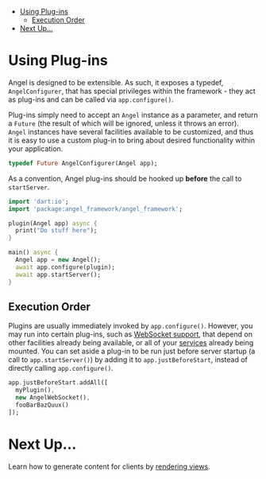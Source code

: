 * [Using Plug-ins](#using-plug-ins)
  * [Execution Order](#execution-order)
* [Next Up...](#next-up)

# Using Plug-ins
Angel is designed to be extensible. As such, it exposes a typedef, `AngelConfigurer`, that has special privileges within the framework - they act as plug-ins and can be called via `app.configure()`.

Plug-ins simply need to accept an `Angel` instance as a parameter, and return a `Future` (the result of which will be ignored, unless it throws an error). `Angel` instances have several facilities available to be customized, and thus it is easy to use a custom plug-in to bring about desired functionality within your application.

```dart
typedef Future AngelConfigurer(Angel app);
```

As a convention, Angel plug-ins should be hooked up **before** the call to `startServer`.

```dart
import 'dart:io';
import 'package:angel_framework/angel_framework';

plugin(Angel app) async {
  print("Do stuff here");
}

main() async {
  Angel app = new Angel();
  await app.configure(plugin);
  await app.startServer();
}
```

## Execution Order
Plugins are usually immediately invoked by `app.configure()`. However, you may run into certain plug-ins, such as [WebSocket support](https://github.com/angel-dart/websocket), that depend on other facilities already being available, or all of your [services](https://github.com/angel-dart/angel/wiki/Service-Basics) already being mounted. You can set aside a plug-in to be run just before server startup (a call to `app.startServer()`) by adding it to `app.justBeforeStart`, instead of directly calling `app.configure()`.

```dart
app.justBeforeStart.addAll([
  myPlugin(),
  new AngelWebSocket(),
  fooBarBazQuux()
]);
```

# Next Up...
Learn how to generate content for clients by [rendering views](https://github.com/angel-dart/angel/wiki/Rendering-Views).
